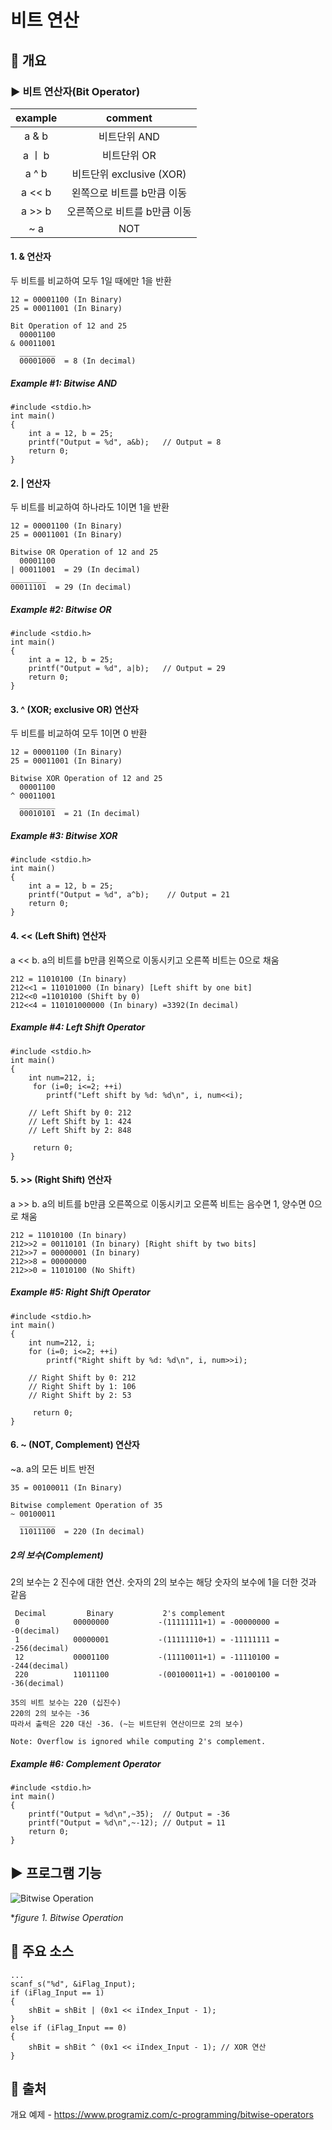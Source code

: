 # 비트 연산
## 📢 개요
### ▶ 비트 연산자(Bit Operator)
  
  | example | comment |
  |:--------:|:--------:|
  | a & b | 비트단위 AND |
  | a ㅣ b | 비트단위 OR |
  | a ^ b | 비트단위 exclusive (XOR) |
  | a << b | 왼쪽으로 비트를 b만큼 이동 |
  | a >> b | 오른쪽으로 비트를 b만큼 이동 |
  | ~ a | NOT |
  
  #### 1. & 연산자 
  
   두 비트를 비교하여 모두 1일 때에만 1을 반환
  
    12 = 00001100 (In Binary)
    25 = 00011001 (In Binary)

    Bit Operation of 12 and 25
      00001100
    & 00011001
      ________
      00001000  = 8 (In decimal)
      
  ##### Example #1: Bitwise AND
    #include <stdio.h>
    int main()
    {
        int a = 12, b = 25;
        printf("Output = %d", a&b);   // Output = 8
        return 0;
    }

  #### 2. | 연산자 
  
   두 비트를 비교하여 하나라도 1이면 1을 반환
  
    12 = 00001100 (In Binary)
    25 = 00011001 (In Binary)

    Bitwise OR Operation of 12 and 25
      00001100
    | 00011001  = 29 (In decimal)
    ________
    00011101  = 29 (In decimal)
      
  ##### Example #2: Bitwise OR
    #include <stdio.h>
    int main()
    {
        int a = 12, b = 25;
        printf("Output = %d", a|b);   // Output = 29
        return 0;
    }
    
   #### 3. ^ (XOR; exclusive OR) 연산자 
  
   두 비트를 비교하여 모두 1이면 0 반환
  
    12 = 00001100 (In Binary)
    25 = 00011001 (In Binary)

    Bitwise XOR Operation of 12 and 25
      00001100
    ^ 00011001
      ________
      00010101  = 21 (In decimal)
      
  ##### Example #3: Bitwise XOR
    #include <stdio.h>
    int main()
    {
        int a = 12, b = 25;
        printf("Output = %d", a^b);    // Output = 21
        return 0;
    }
    
   #### 4. << (Left Shift) 연산자 
  
   a << b. a의 비트를 b만큼 왼쪽으로 이동시키고 오른쪽 비트는 0으로 채움
  
    212 = 11010100 (In binary)
    212<<1 = 110101000 (In binary) [Left shift by one bit]
    212<<0 =11010100 (Shift by 0)
    212<<4 = 110101000000 (In binary) =3392(In decimal)
      
  ##### Example #4: Left Shift Operator
    #include <stdio.h>
    int main()
    {
        int num=212, i;
         for (i=0; i<=2; ++i) 
            printf("Left shift by %d: %d\n", i, num<<i);   
            
        // Left Shift by 0: 212
        // Left Shift by 1: 424
        // Left Shift by 2: 848

         return 0;
    }
    
   #### 5. >> (Right Shift) 연산자 
  
   a >> b. a의 비트를 b만큼 오른쪽으로 이동시키고 오른쪽 비트는 음수면 1, 양수면 0으로 채움
  
    212 = 11010100 (In binary)
    212>>2 = 00110101 (In binary) [Right shift by two bits]
    212>>7 = 00000001 (In binary)
    212>>8 = 00000000 
    212>>0 = 11010100 (No Shift)
      
  ##### Example #5: Right Shift Operator
    #include <stdio.h>
    int main()
    {
        int num=212, i;
        for (i=0; i<=2; ++i)
            printf("Right shift by %d: %d\n", i, num>>i);
            
        // Right Shift by 0: 212
        // Right Shift by 1: 106
        // Right Shift by 2: 53
        
         return 0;
    }
    
   #### 6. ~ (NOT, Complement) 연산자 
  
   ~a. a의 모든 비트 반전
  
    35 = 00100011 (In Binary)

    Bitwise complement Operation of 35
    ~ 00100011 
      ________
      11011100  = 220 (In decimal)
     
   ##### 2의 보수(Complement)
  
   2의 보수는 2 진수에 대한 연산. 숫자의 2의 보수는 해당 숫자의 보수에 1을 더한 것과 같음
  
     Decimal         Binary           2's complement 
     0            00000000           -(11111111+1) = -00000000 = -0(decimal)
     1            00000001           -(11111110+1) = -11111111 = -256(decimal)
     12           00001100           -(11110011+1) = -11110100 = -244(decimal)
     220          11011100           -(00100011+1) = -00100100 = -36(decimal)
    
    35의 비트 보수는 220 (십진수)
    220의 2의 보수는 -36
    따라서 출력은 220 대신 -36. (~는 비트단위 연산이므로 2의 보수)
    
    Note: Overflow is ignored while computing 2's complement.
      
  ##### Example #6: Complement Operator
    #include <stdio.h>
    int main()
    {
        printf("Output = %d\n",~35);  // Output = -36
        printf("Output = %d\n",~-12); // Output = 11
        return 0;
    }
      

## ▶️ 프로그램 기능
  ![Bitwise Operation](https://github.com/kbm0996/Bitwise-Operations/blob/master/Bitwise%20Operation.jpg?raw=true)

 **figure 1. Bitwise Operation*
 

## 📌 주요 소스

    ...
    scanf_s("%d", &iFlag_Input);
    if (iFlag_Input == 1)
    {
    	shBit = shBit | (0x1 << iIndex_Input - 1);
    }
    else if (iFlag_Input == 0)
    {
    	shBit = shBit ^ (0x1 << iIndex_Input - 1); // XOR 연산
    }


 ## 📌 출처 
 
 개요 예제 - https://www.programiz.com/c-programming/bitwise-operators

